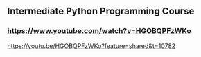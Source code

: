 ## Intermediate Python Programming Course
### https://www.youtube.com/watch?v=HGOBQPFzWKo

https://youtu.be/HGOBQPFzWKo?feature=shared&t=10782